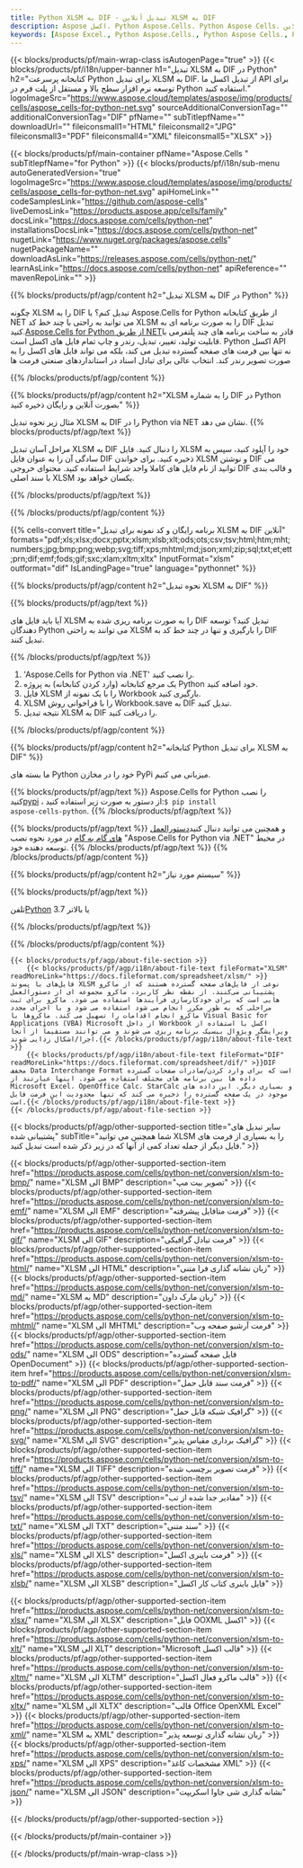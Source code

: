 ```yaml
---
title: Python XLSM به DIF - تبدیل آنلاین XLSM به DIF
description: Aspose اکسل. Python Aspose.Cells. Python Aspose Cells. رایگان آنلاین Python تبدیل XLSM به DIF ذخیره فرمت. Python XLSM الی DIF فرمت. XLSM را به شماره DIF Python ذخیره کنید.
keywords: [Aspose Excel., Python Aspose.Cells., Python Aspose Cells., Python XLSM to DIF saveformat., Free Online XLSM to DIF Python., Python Convert XLSM to DIF]
---
```

{{< blocks/products/pf/main-wrap-class isAutogenPage="true" >}}
{{< blocks/products/pf/i18n/upper-banner h1="تبدیل XLSM به DIF در Python" h2="کتابخانه پرسرعت Python برای تبدیل XLSM به DIF. از تبدیل اکسل ما API برای توسعه نرم افزار سطح بالا و مستقل از پلت فرم در Python استفاده کنید." logoImageSrc="https://www.aspose.cloud/templates/aspose/img/products/cells/aspose_cells-for-python-net.svg" sourceAdditionalConversionTag="" additionalConversionTag="DIF" pfName="" subTitlepfName="" downloadUrl="" fileiconsmall1="HTML" fileiconsmall2="JPG" fileiconsmall3="PDF" fileiconsmall4="XML" fileiconsmall5="XLSX" >}}

{{< blocks/products/pf/main-container pfName="Aspose.Cells " subTitlepfName="for Python" >}}
{{< blocks/products/pf/i18n/sub-menu autoGeneratedVersion="true" logoImageSrc="https://www.aspose.cloud/templates/aspose/img/products/cells/aspose_cells-for-python-net.svg" apiHomeLink="" codeSamplesLink="https://github.com/aspose-cells" liveDemosLink="https://products.aspose.app/cells/family" docsLink="https://docs.aspose.com/cells/python-net" installationsDocsLink="https://docs.aspose.com/cells/python-net" nugetLink="https://www.nuget.org/packages/aspose.cells" nugetPackageName="" downloadAsLink="https://releases.aspose.com/cells/python-net/" learnAsLink="https://docs.aspose.com/cells/python-net" apiReference="" mavenRepoLink="" >}}


{{% blocks/products/pf/agp/content h2="تبدیل XLSM به DIF در Python" %}}

 چگونه XLSM را به DIF تبدیل کنم؟ با Aspose.Cells for Python از طریق کتابخانه NET می توانید به راحتی با چند خط کد XLSM را به صورت برنامه ای به DIF تبدیل کنید.[Aspose.Cells for Python از طریق NET](https://pypi.org/project/aspose-cells-python/)قادر به ساخت برنامه های چند پلتفرمی با قابلیت تولید، تغییر، تبدیل، رندر و چاپ تمام فایل های اکسل است. Python اکسل API نه تنها بین فرمت های صفحه گسترده تبدیل می کند، بلکه می تواند فایل های اکسل را به صورت تصویر رندر کند. انتخاب عالی برای تبادل اسناد در استانداردهای صنعتی فرمت ها

{{% /blocks/products/pf/agp/content %}}


{{% blocks/products/pf/agp/content h2="XLSM را به شماره DIF در Python بصورت آنلاین و رایگان ذخیره کنید" %}}

مثال زیر نحوه تبدیل XLSM به DIF را در Python via NET نشان می دهد.
{{% blocks/products/pf/agp/text %}}

مراحل آسان تبدیل XLSM به DIF را دنبال کنید. فایل XLSM خود را آپلود کنید، سپس به سادگی آن را به عنوان فایل DIF ذخیره کنید. برای خواندن XLSM و نوشتن DIF می توانید از نام فایل های کاملا واجد شرایط استفاده کنید. محتوای خروجی DIF و قالب بندی با سند اصلی XLSM یکسان خواهد بود.

{{% /blocks/products/pf/agp/text %}}

{{% /blocks/products/pf/agp/content %}}

{{% cells-convert title="برنامه رایگان و کد نمونه برای تبدیل XLSM به DIF آنلاین" formats="pdf;xls;xlsx;docx;pptx;xlsm;xlsb;xlt;ods;ots;csv;tsv;html;htm;mht;numbers;jpg;bmp;png;webp;svg;tiff;xps;mhtml;md;json;xml;zip;sql;txt;et;ett;prn;dif;emf;fods;gif;sxc;xlam;xltm;xltx" InputFormat="xlsm" outformat="dif" IsLandingPage="true" language="pythonnet" %}}

{{% blocks/products/pf/agp/content h2="نحوه تبدیل XLSM به DIF" %}}

{{% blocks/products/pf/agp/text %}}

آیا باید فایل های XLSM را به صورت برنامه ریزی شده به DIF تبدیل کنید؟ توسعه دهندگان Python می توانند به راحتی XLSM را بارگیری و تنها در چند خط کد به DIF تبدیل کنند.

{{% /blocks/products/pf/agp/text %}}

1.  'Aspose.Cells for Python via .NET' را نصب کنید.
1.  یک مرجع کتابخانه (وارد کردن کتابخانه) به پروژه Python خود اضافه کنید.
1.  فایل XLSM را با یک نمونه از Workbook بارگیری کنید.
1.  XLSM را با فراخوانی روش Workbook.save به DIF تبدیل کنید.
1.  نتیجه تبدیل XLSM به DIF را دریافت کنید.

{{% /blocks/products/pf/agp/content %}}


{{% blocks/products/pf/agp/content h2="کتابخانه Python برای تبدیل XLSM به DIF" %}}

ما بسته های Python خود را در مخازن PyPi میزبانی می کنیم.

{{% blocks/products/pf/agp/text %}}
Aspose.Cells for Python را نصب کنید<a href="https://pypi.org/project/aspose-cells-python/">pypi</a> ، از دستور به صورت زیر استفاده کنید:<code>$ pip install aspose-cells-python</code>.
{{% /blocks/products/pf/agp/text %}}

{{% blocks/products/pf/agp/text %}}
 و همچنین می توانید دنبال کنید[دستورالعمل های گام به گام](https://docs.aspose.com/cells/python-net/getting-started/) در مورد نحوه نصب "Aspose.Cells for Python via .NET" در محیط توسعه دهنده خود.
{{% /blocks/products/pf/agp/text %}}
{{% /blocks/products/pf/agp/content %}}

{{% blocks/products/pf/agp/content h2="سیستم مورد نیاز" %}}

{{% blocks/products/pf/agp/text %}}

 تلفن[Python](https://www.python.org/downloads/) 3.7 یا بالاتر
 
{{% /blocks/products/pf/agp/text %}}

{{% /blocks/products/pf/agp/content %}}

<!-- aboutfile Starts -->
    {{< blocks/products/pf/agp/about-file-section >}}
        {{< blocks/products/pf/agp/i18n/about-file-text fileFormat="XLSM" readMoreLink="https://docs.fileformat.com/spreadsheet/xlsm/" >}}فایل‌های با پسوند XLSM نوعی از فایل‌های صفحه گسترده هستند که از ماکرو پشتیبانی می‌کنند. از نقطه نظر کاربرد، ماکرو مجموعه ای از دستورالعمل هایی است که برای خودکارسازی فرآیندها استفاده می شود. ماکرو برای ثبت مراحلی که به طور مکرر انجام می شود استفاده می شود و با اجرای مجدد ماکرو انجام اقدامات را تسهیل می کند. ماکروها با Visual Basic for Applications (VBA) Microsoft از داخل Workbook اکسل با استفاده از ویرایشگر ویژوال بیسیک برنامه ریزی می شوند و می توانند مستقیماً از آنجا اجرا/اشکال زدایی شوند.{{< /blocks/products/pf/agp/i18n/about-file-text >}}
        {{< blocks/products/pf/agp/i18n/about-file-text fileFormat="DIF" readMoreLink="https://docs.fileformat.com/spreadsheet/dif/" >}}DIF مخفف Data Interchange Format است که برای وارد کردن/صادرات صفحات گسترده داده ها بین برنامه های مختلف استفاده می شود. اینها عبارتند از Microsoft Excel، OpenOffice Calc، StarCalc و بسیاری دیگر. این داده های موجود در یک صفحه گسترده را ذخیره می کند که تنها محدودیت این فرمت فایل است.{{< /blocks/products/pf/agp/i18n/about-file-text >}}
    {{< /blocks/products/pf/agp/about-file-section >}}
<!-- aboutfile Ends -->

{{< blocks/products/pf/agp/other-supported-section title="سایر تبدیل های پشتیبانی شده" subTitle="شما همچنین می توانید XLSM را به بسیاری از فرمت های فایل دیگر از جمله تعداد کمی از آنها که در زیر ذکر شده است تبدیل کنید." >}}

{{< blocks/products/pf/agp/other-supported-section-item href="https://products.aspose.com/cells/python-net/conversion/xlsm-to-bmp/" name="XLSM الی BMP" description="تصویر بیت مپ" >}}
{{< blocks/products/pf/agp/other-supported-section-item href="https://products.aspose.com/cells/python-net/conversion/xlsm-to-emf/" name="XLSM الی EMF" description="فرمت متافایل پیشرفته" >}}
{{< blocks/products/pf/agp/other-supported-section-item href="https://products.aspose.com/cells/python-net/conversion/xlsm-to-gif/" name="XLSM الی GIF" description="فرمت تبادل گرافیکی" >}}
{{< blocks/products/pf/agp/other-supported-section-item href="https://products.aspose.com/cells/python-net/conversion/xlsm-to-html/" name="XLSM الی HTML" description="زبان نشانه گذاری فرا متنی" >}}
{{< blocks/products/pf/agp/other-supported-section-item href="https://products.aspose.com/cells/python-net/conversion/xlsm-to-md/" name="XLSM به MD" description="زبان مارک داون" >}}
{{< blocks/products/pf/agp/other-supported-section-item href="https://products.aspose.com/cells/python-net/conversion/xlsm-to-mhtml/" name="XLSM الی MHTML" description="فرمت آرشیو صفحه وب" >}}
{{< blocks/products/pf/agp/other-supported-section-item href="https://products.aspose.com/cells/python-net/conversion/xlsm-to-ods/" name="XLSM الی ODS" description="فایل صفحه گسترده OpenDocument" >}}
{{< blocks/products/pf/agp/other-supported-section-item href="https://products.aspose.com/cells/python-net/conversion/xlsm-to-pdf/" name="XLSM الی PDF" description="فرمت سند قابل حمل" >}}
{{< blocks/products/pf/agp/other-supported-section-item href="https://products.aspose.com/cells/python-net/conversion/xlsm-to-png/" name="XLSM الی PNG" description="گرافیک شبکه قابل حمل" >}}
{{< blocks/products/pf/agp/other-supported-section-item href="https://products.aspose.com/cells/python-net/conversion/xlsm-to-svg/" name="XLSM الی SVG" description="گرافیک برداری مقیاس پذیر" >}}
{{< blocks/products/pf/agp/other-supported-section-item href="https://products.aspose.com/cells/python-net/conversion/xlsm-to-tiff/" name="XLSM الی TIFF" description="فرمت تصویر برچسب شده" >}}
{{< blocks/products/pf/agp/other-supported-section-item href="https://products.aspose.com/cells/python-net/conversion/xlsm-to-tsv/" name="XLSM الی TSV" description="مقادیر جدا شده از تب" >}}
{{< blocks/products/pf/agp/other-supported-section-item href="https://products.aspose.com/cells/python-net/conversion/xlsm-to-txt/" name="XLSM الی TXT" description="سند متنی" >}}
{{< blocks/products/pf/agp/other-supported-section-item href="https://products.aspose.com/cells/python-net/conversion/xlsm-to-xls/" name="XLSM الی XLS" description="فرمت باینری اکسل" >}}
{{< blocks/products/pf/agp/other-supported-section-item href="https://products.aspose.com/cells/python-net/conversion/xlsm-to-xlsb/" name="XLSM الی XLSB" description="فایل باینری کتاب کار اکسل" >}}

{{< blocks/products/pf/agp/other-supported-section-item href="https://products.aspose.com/cells/python-net/conversion/xlsm-to-xlsx/" name="XLSM الی XLSX" description="فایل OOXML اکسل" >}}
{{< blocks/products/pf/agp/other-supported-section-item href="https://products.aspose.com/cells/python-net/conversion/xlsm-to-xlt/" name="XLSM الی XLT" description="Microsoft قالب اکسل" >}}
{{< blocks/products/pf/agp/other-supported-section-item href="https://products.aspose.com/cells/python-net/conversion/xlsm-to-xltm/" name="XLSM الی XLTM" description="قالب ماکرو فعال اکسل" >}}
{{< blocks/products/pf/agp/other-supported-section-item href="https://products.aspose.com/cells/python-net/conversion/xlsm-to-xltx/" name="XLSM الی XLTX" description="قالب Office OpenXML Excel" >}}
{{< blocks/products/pf/agp/other-supported-section-item href="https://products.aspose.com/cells/python-net/conversion/xlsm-to-xml/" name="XLSM به XML" description="زبان نشانه گذاری توسعه پذیر" >}}
{{< blocks/products/pf/agp/other-supported-section-item href="https://products.aspose.com/cells/python-net/conversion/xlsm-to-xps/" name="XLSM الی XPS" description="مشخصات کاغذ XML" >}}
{{< blocks/products/pf/agp/other-supported-section-item href="https://products.aspose.com/cells/python-net/conversion/xlsm-to-json/" name="XLSM الی JSON" description="نشانه گذاری شی جاوا اسکریپت" >}}

{{< /blocks/products/pf/agp/other-supported-section >}}

{{< /blocks/products/pf/main-container >}}
    
{{< /blocks/products/pf/main-wrap-class >}}
